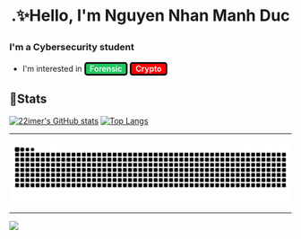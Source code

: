 <style>
  .text-badge {
    display: inline-block;        /* lets padding/border wrap the text */
    padding: .15em .5em;
    border: 3px solid #111;
    border-radius: .35em;  
    font-weight: 600;
    line-height: 1;
  }
  .green{
    background: #22c55e;
    color: #fff;
  }
  .red{
    background: #ff0101ff;
    color: #fff;
  }
</style>


<html>
<h1 style="text-align:center;">.✨Hello, I'm Nguyen Nhan Manh Duc</p>

### I'm a Cybersecurity student
- I'm interested in <b class="text-badge green">Forensic</b> <b class="text-badge red">Crypto</b>

📝Stats
---
[![22imer's GitHub stats](https://github-readme-stats.vercel.app/api?username=22imer&show_icons=true&theme=radical)](https://github.com/anuraghazra/github-readme-stats)
[![Top Langs](https://github-readme-stats.vercel.app/api/top-langs/?username=22imer)](https://github.com/anuraghazra/github-readme-stats)


---
<picture>
  <source media="(prefers-color-scheme: dark)" srcset="https://raw.githubusercontent.com/22imer/22imer/output/github-contribution-grid-snake-dark.svg">
  <source media="(prefers-color-scheme: light)" srcset="https://raw.githubusercontent.com/22imer/22imer/output/github-contribution-grid-snake.svg">
  <img alt="github contribution grid snake animation" src="https://raw.githubusercontent.com/22imer/22imer/output/github-contribution-grid-snake.svg">
</picture>

---

<img align="left" src="https://komarev.com/ghpvc/?username=22imer&color=069494&style=for-the-badge" />



</html>

